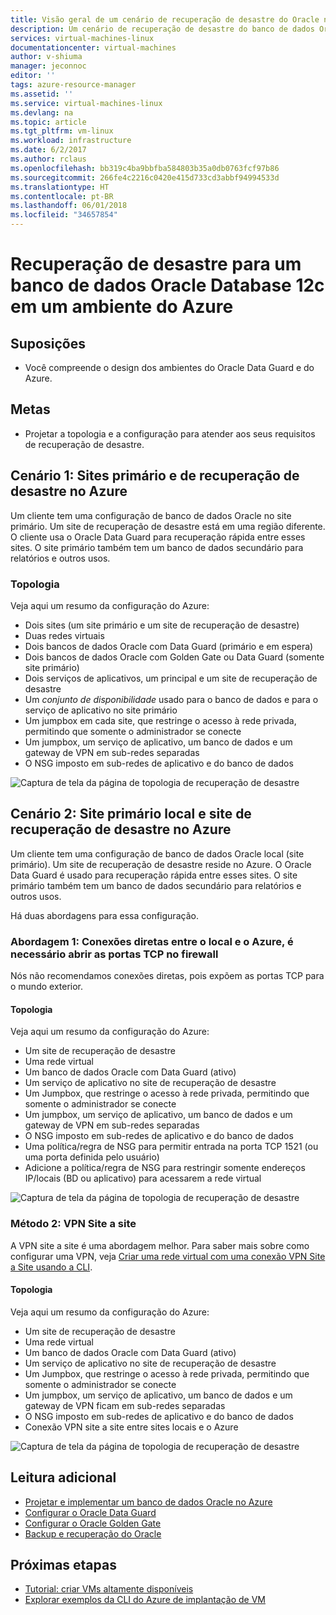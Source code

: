 ```yaml
---
title: Visão geral de um cenário de recuperação de desastre do Oracle no ambiente do Azure | Microsoft Docs
description: Um cenário de recuperação de desastre do banco de dados Oracle Database 12c no ambiente do Azure
services: virtual-machines-linux
documentationcenter: virtual-machines
author: v-shiuma
manager: jeconnoc
editor: ''
tags: azure-resource-manager
ms.assetid: ''
ms.service: virtual-machines-linux
ms.devlang: na
ms.topic: article
ms.tgt_pltfrm: vm-linux
ms.workload: infrastructure
ms.date: 6/2/2017
ms.author: rclaus
ms.openlocfilehash: bb319c4ba9bbfba584803b35a0db0763fcf97b86
ms.sourcegitcommit: 266fe4c2216c0420e415d733cd3abbf94994533d
ms.translationtype: HT
ms.contentlocale: pt-BR
ms.lasthandoff: 06/01/2018
ms.locfileid: "34657854"
---
```

# <a name="disaster-recovery-for-an-oracle-database-12c-database-in-an-azure-environment"></a>Recuperação de desastre para um banco de dados Oracle Database 12c em um ambiente do Azure

## <a name="assumptions"></a>Suposições

- Você compreende o design dos ambientes do Oracle Data Guard e do Azure.


## <a name="goals"></a>Metas
- Projetar a topologia e a configuração para atender aos seus requisitos de recuperação de desastre.

## <a name="scenario-1-primary-and-dr-sites-on-azure"></a>Cenário 1: Sites primário e de recuperação de desastre no Azure

Um cliente tem uma configuração de banco de dados Oracle no site primário. Um site de recuperação de desastre está em uma região diferente. O cliente usa o Oracle Data Guard para recuperação rápida entre esses sites. O site primário também tem um banco de dados secundário para relatórios e outros usos. 

### <a name="topology"></a>Topologia

Veja aqui um resumo da configuração do Azure:

- Dois sites (um site primário e um site de recuperação de desastre)
- Duas redes virtuais
- Dois bancos de dados Oracle com Data Guard (primário e em espera)
- Dois bancos de dados Oracle com Golden Gate ou Data Guard (somente site primário)
- Dois serviços de aplicativos, um principal e um site de recuperação de desastre
- Um *conjunto de disponibilidade* usado para o banco de dados e para o serviço de aplicativo no site primário
- Um jumpbox em cada site, que restringe o acesso à rede privada, permitindo que somente o administrador se conecte
- Um jumpbox, um serviço de aplicativo, um banco de dados e um gateway de VPN em sub-redes separadas
- O NSG imposto em sub-redes de aplicativo e do banco de dados

![Captura de tela da página de topologia de recuperação de desastre](./media/oracle-disaster-recovery/oracle_topology_01.png)

## <a name="scenario-2-primary-site-on-premises-and-dr-site-on-azure"></a>Cenário 2: Site primário local e site de recuperação de desastre no Azure

Um cliente tem uma configuração de banco de dados Oracle local (site primário). Um site de recuperação de desastre reside no Azure. O Oracle Data Guard é usado para recuperação rápida entre esses sites. O site primário também tem um banco de dados secundário para relatórios e outros usos. 

Há duas abordagens para essa configuração.

### <a name="approach-1-direct-connections-between-on-premises-and-azure-requiring-open-tcp-ports-on-the-firewall"></a>Abordagem 1: Conexões diretas entre o local e o Azure, é necessário abrir as portas TCP no firewall 

Nós não recomendamos conexões diretas, pois expõem as portas TCP para o mundo exterior.

#### <a name="topology"></a>Topologia

Veja aqui um resumo da configuração do Azure:

- Um site de recuperação de desastre 
- Uma rede virtual
- Um banco de dados Oracle com Data Guard (ativo)
- Um serviço de aplicativo no site de recuperação de desastre
- Um Jumpbox, que restringe o acesso à rede privada, permitindo que somente o administrador se conecte
- Um jumpbox, um serviço de aplicativo, um banco de dados e um gateway de VPN em sub-redes separadas
- O NSG imposto em sub-redes de aplicativo e do banco de dados
- Uma política/regra de NSG para permitir entrada na porta TCP 1521 (ou uma porta definida pelo usuário)
- Adicione a política/regra de NSG para restringir somente endereços IP/locais (BD ou aplicativo) para acessarem a rede virtual

![Captura de tela da página de topologia de recuperação de desastre](./media/oracle-disaster-recovery/oracle_topology_02.png)

### <a name="approach-2-site-to-site-vpn"></a>Método 2: VPN Site a site
A VPN site a site é uma abordagem melhor. Para saber mais sobre como configurar uma VPN, veja [Criar uma rede virtual com uma conexão VPN Site a Site usando a CLI](https://docs.microsoft.com/azure/vpn-gateway/vpn-gateway-howto-site-to-site-resource-manager-cli).

#### <a name="topology"></a>Topologia

Veja aqui um resumo da configuração do Azure:

- Um site de recuperação de desastre 
- Uma rede virtual 
- Um banco de dados Oracle com Data Guard (ativo)
- Um serviço de aplicativo no site de recuperação de desastre
- Um Jumpbox, que restringe o acesso à rede privada, permitindo que somente o administrador se conecte
- Um jumpbox, um serviço de aplicativo, um banco de dados e um gateway de VPN ficam em sub-redes separadas
- O NSG imposto em sub-redes de aplicativo e do banco de dados
- Conexão VPN site a site entre sites locais e o Azure

![Captura de tela da página de topologia de recuperação de desastre](./media/oracle-disaster-recovery/oracle_topology_03.png)

## <a name="additional-reading"></a>Leitura adicional

- [Projetar e implementar um banco de dados Oracle no Azure](oracle-design.md)
- [Configurar o Oracle Data Guard](configure-oracle-dataguard.md)
- [Configurar o Oracle Golden Gate](configure-oracle-golden-gate.md)
- [Backup e recuperação do Oracle](oracle-backup-recovery.md)


## <a name="next-steps"></a>Próximas etapas

- [Tutorial: criar VMs altamente disponíveis](../../linux/create-cli-complete.md)
- [Explorar exemplos da CLI do Azure de implantação de VM](../../linux/cli-samples.md)
